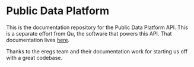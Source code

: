 Public Data Platform
====================

This is the documentation repository for the Public Data Platform API. This is a separate effort from Qu, the software that powers this API. That documentation lives [here](http://cfpb.github.io/qu/).


Thanks to the eregs team and their documentation work for starting us off with a great codebase.
